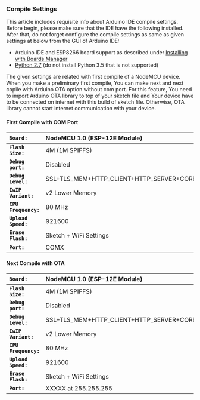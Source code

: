 ### Compile Settings

This article includes requisite info about Arduino IDE compile settings. 
Before begin, please make sure that the IDE have the following installed. 
After that, do not forget configure the compile settings as same as given settings at below from the GUI of Arduino IDE:

+ Arduino IDE and ESP8266 board support as described under [Installing with Boards Manager](https://github.com/esp8266/Arduino#installing-with-boards-manager)  
+ [Python 2.7](https://www.python.org/) (do not install Python 3.5 that is not supported)

The given settings are related with first compile of a NodeMCU device. 
When you make a preliminary first compile, You can make next and next copile with Arduino OTA option without com port.
For this feature, You need to import Arduino OTA library to top of your sketch file and Your device have to be connected on internet with this build of sketch file.
Otherwise, OTA library cannot start internet communication with your device.

#### First Compile with COM Port

**`Board:`** | NodeMCU 1.0 (ESP-12E Module)
:--- | :---  
**`Flash Size:`** | 4M (1M SPIFFS)
**`Debug port:`** | Disabled
**`Debug Level:`** | SSL+TLS_MEM+HTTP_CLIENT+HTTP_SERVER+CORE+WIFI+HTTP
**`IwIP Variant:`** | v2 Lower Memory
**`CPU Frequency:`** | 80 MHz
**`Upload Speed:`** | 921600
**`Erase Flash:`** | Sketch + WiFi Settings
**`Port:`** | COMX

#### Next Compile with OTA

**`Board:`** | NodeMCU 1.0 (ESP-12E Module)
:--- | :---  
**`Flash Size:`** | 4M (1M SPIFFS)
**`Debug port:`** | Disabled
**`Debug Level:`** | SSL+TLS_MEM+HTTP_CLIENT+HTTP_SERVER+CORE+WIFI+HTTP
**`IwIP Variant:`** | v2 Lower Memory
**`CPU Frequency:`** | 80 MHz
**`Upload Speed:`** | 921600
**`Erase Flash:`** | Sketch + WiFi Settings
**`Port:`** | XXXXX at 255.255.255
